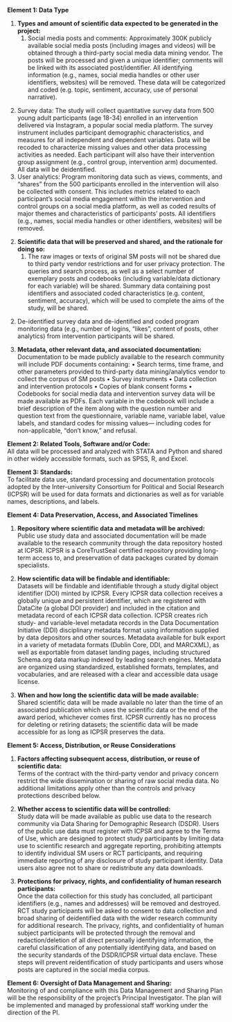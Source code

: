 **Element 1: Data Type**

1. **Types and amount of scientific data expected to be generated in the project:**
   1. Social media posts and comments: Approximately 300K publicly available social
      media posts (including images and videos) will be obtained through a third-party
      social media data mining vendor. The posts will be processed and given a unique
      identifier; comments will be linked with its associated post/identifier. All identifying
      information (e.g., names, social media handles or other user identifiers, websites)
      will be removed. These data will be categorized and coded (e.g. topic, sentiment,
      accuracy, use of personal narrative).

2) Survey data: The study will collect quantitative survey data from 500 young adult
   participants (age 18-34) enrolled in an intervention delivered via Instagram, a
   popular social media platform. The survey instrument includes participant
   demographic characteristics, and measures for all independent and dependent
   variables. Data will be recoded to characterize missing values and other data
   processing activities as needed. Each participant will also have their intervention
   group assignment (e.g., control group, intervention arm) documented. All data will
   be deidentified.
3) User analytics: Program monitoring data such as views, comments, and “shares”
   from the 500 participants enrolled in the intervention will also be collected with
   consent. This includes metrics related to each participant’s social media
   engagement within the intervention and control groups on a social media platform,
   as well as coded results of major themes and characteristics of participants’ posts.
   All identifiers (e.g., names, social media handles or other identifiers, websites) will
   be removed.

2. **Scientific data that will be preserved and shared, and the rationale for doing so:**
   1. The raw images or texts of original SM posts will not be shared due to third party
      vendor restrictions and for user privacy protection. The queries and search process,
      as well as a select number of exemplary posts and codebooks (including
      variable/data dictionary for each variable) will be shared. Summary data containing
      post identifiers and associated coded characteristics (e.g. content, sentiment,
      accuracy), which will be used to complete the aims of the study, will be shared.

2) De-identified survey data and de-identified and coded program monitoring data
   (e.g., number of logins, “likes”, content of posts, other analytics) from intervention
   participants will be shared.

3. **Metadata, other relevant data, and associated documentation:**  
    Documentation to be made publicly available to the research community will include PDF
   documents containing:
   • Search terms, time frame, and other parameters provided to third-party data
   mining/analytics vendor to collect the corpus of SM posts
   • Survey instruments
   • Data collection and intervention protocols
   • Copies of blank consent forms
   • Codebooks for social media data and intervention survey data will be made
   available as PDFs. Each variable in the codebook will include a brief description of
   the item along with the question number and question text from the questionnaire,
   variable name, variable label, value labels, and standard codes for missing values—
   including codes for non-applicable, “don’t know,” and refusal.

**Element 2: Related Tools, Software and/or Code:**  
All data will be processed and analyzed with STATA and Python and shared in other widely
accessible formats, such as SPSS, R, and Excel.

**Element 3: Standards:**  
To facilitate data use, standard processing and documentation protocols adopted by the
Inter-university Consortium for Political and Social Research (ICPSR) will be used for data
formats and dictionaries as well as for variable names, descriptions, and labels.

**Element 4: Data Preservation, Access, and Associated Timelines**

1. **Repository where scientific data and metadata will be archived:**  
    Public use study data and associated documentation will be made available to the
   research community through the data repository hosted at ICPSR. ICPSR is a CoreTrustSeal
   certified repository providing long-term access to, and preservation of data packages
   curated by domain specialists.

2. **How scientific data will be findable and identifiable:**  
    Datasets will be findable and identifiable through a study digital object identifier (DOI)
   minted by ICPSR. Every ICPSR data collection receives a globally unique and persistent
   identifier, which are registered with DataCite (a global DOI provider) and included in the
   citation and metadata record of each ICPSR data collection. ICPSR creates rich study- and
   variable-level metadata records in the Data Documentation Initiative (DDI) disciplinary
   metadata format using information supplied by data depositors and other sources.
   Metadata available for bulk export in a variety of metadata formats (Dublin Core, DDI, and
   MARCXML), as well as exportable from dataset landing pages, including structured
   Schema.org data markup indexed by leading search engines. Metadata are organized using
   standardized, established formats, templates, and vocabularies, and are released with a
   clear and accessible data usage license.

3. **When and how long the scientific data will be made available:**  
    Shared scientific data will be made available no later than the time of an associated
   publication which uses the scientific data or the end of the award period, whichever comes
   first. ICPSR currently has no process for deleting or retiring datasets; the scientific data will
   be made accessible for as long as ICPSR preserves the data.

**Element 5: Access, Distribution, or Reuse Considerations**

1. **Factors affecting subsequent access, distribution, or reuse of scientific data:**  
    Terms of the contract with the third-party vendor and privacy concern restrict the wide
   dissemination or sharing of raw social media data. No additional limitations apply other
   than the controls and privacy protections described below.

2. **Whether access to scientific data will be controlled:**  
    Study data will be made available as public use data to the research community via Data
   Sharing for Demographic Research (DSDR). Users of the public use data must register with
   ICPSR and agree to the Terms of Use, which are designed to protect study participants by
   limiting data use to scientific research and aggregate reporting, prohibiting attempts to
   identify individual SM users or RCT participants, and requiring immediate reporting of any
   disclosure of study participant identity. Data users also agree not to share or redistribute
   any data downloads.

3. **Protections for privacy, rights, and confidentiality of human research participants:**  
    Once the data collection for this study has concluded, all participant identifiers (e.g.,
   names and addresses) will be removed and destroyed. RCT study participants will be asked
   to consent to data collection and broad sharing of deidentified data with the wider
   research community for additional research.
   The privacy, rights, and confidentiality of human subject participants will be protected
   through the removal and redaction/deletion of all direct personally identifying information,
   the careful classification of any potentially identifying data, and based on the security
   standards of the DSDR/ICPSR virtual data enclave. These steps will prevent reidentification
   of study participants and users whose posts are captured in the social media corpus.

**Element 6: Oversight of Data Management and Sharing:**  
Monitoring of and compliance with this Data Management and Sharing Plan will be the
responsibility of the project’s Principal Investigator. The plan will be implemented and
managed by professional staff working under the direction of the PI.
